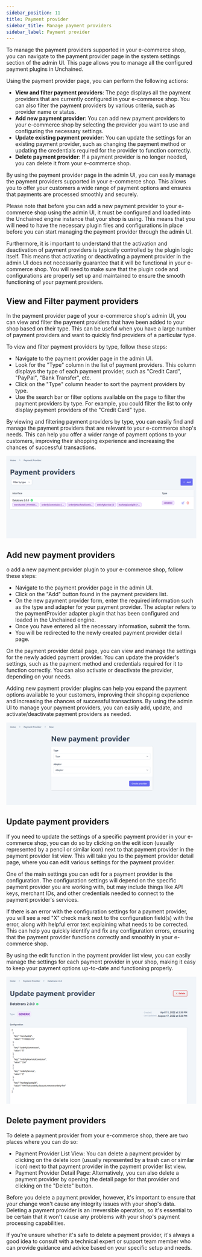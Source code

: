 ```yaml
---
sidebar_position: 11
title: Payment provider
sidebar_title: Manage payment providers
sidebar_label: Payment provider
---
```



To manage the payment providers supported in your e-commerce shop, you can navigate to the payment provider page in the system settings section of the admin UI. This page allows you to manage all the configured payment plugins in Unchained.

Using the payment provider page, you can perform the following actions:
- **View and filter payment providers**: The page displays all the payment providers that are currently configured in your e-commerce shop. You can also filter the payment providers by various criteria, such as provider name or status.
- **Add new payment provider**: You can add new payment providers to your e-commerce shop by selecting the provider you want to use and configuring the necessary settings.
- **Update existing payment provider**: You can update the settings for an existing payment provider, such as changing the payment method or updating the credentials required for the provider to function correctly.
- **Delete payment provider**: If a payment provider is no longer needed, you can delete it from your e-commerce shop.

By using the payment provider page in the admin UI, you can easily manage the payment providers supported in your e-commerce shop. This allows you to offer your customers a wide range of payment options and ensures that payments are processed smoothly and securely.

Please note that before you can add a new payment provider to your e-commerce shop using the admin UI, it must be configured and loaded into the Unchained engine instance that your shop is using. This means that you will need to have the necessary plugin files and configurations in place before you can start managing the payment provider through the admin UI.

Furthermore, it is important to understand that the activation and deactivation of payment providers is typically controlled by the plugin logic itself. This means that activating or deactivating a payment provider in the admin UI does not necessarily guarantee that it will be functional in your e-commerce shop. You will need to make sure that the plugin code and configurations are properly set up and maintained to ensure the smooth functioning of your payment providers.

## View and Filter payment providers
In the payment provider page of your e-commerce shop's admin UI, you can view and filter the payment providers that have been added to your shop based on their type. This can be useful when you have a large number of payment providers and want to quickly find providers of a particular type.

To view and filter payment providers by type, follow these steps:
- Navigate to the payment provider page in the admin UI.
- Look for the "Type" column in the list of payment providers. This column displays the type of each payment provider, such as "Credit Card", "PayPal", "Bank Transfer", etc.
- Click on the "Type" column header to sort the payment providers by type.
- Use the search bar or filter options available on the page to filter the payment providers by type. For example, you could filter the list to only display payment providers of the "Credit Card" type.

By viewing and filtering payment providers by type, you can easily find and manage the payment providers that are relevant to your e-commerce shop's needs. This can help you offer a wider range of payment options to your customers, improving their shopping experience and increasing the chances of successful transactions.

![diagram](../assets/payment-provider-list.png)
## Add new payment providers
o add a new payment provider plugin to your e-commerce shop, follow these steps:
- Navigate to the payment provider page in the admin UI.
- Click on the "Add" button found in the payment providers list.
- On the new payment provider form, enter the required information such as the type and adapter for your payment provider. The adapter refers to the paymentProvider adapter plugin that has been configured and loaded in the Unchained engine.
- Once you have entered all the necessary information, submit the form.
- You will be redirected to the newly created payment provider detail page.

On the payment provider detail page, you can view and manage the settings for the newly added payment provider. You can update the provider's settings, such as the payment method and credentials required for it to function correctly. You can also activate or deactivate the provider, depending on your needs.

Adding new payment provider plugins can help you expand the payment options available to your customers, improving their shopping experience and increasing the chances of successful transactions. By using the admin UI to manage your payment providers, you can easily add, update, and activate/deactivate payment providers as needed.

![diagram](../assets/new-payment-provider.png)
## Update payment providers
If you need to update the settings of a specific payment provider in your e-commerce shop, you can do so by clicking on the edit icon (usually represented by a pencil or similar icon) next to that payment provider in the payment provider list view. This will take you to the payment provider detail page, where you can edit various settings for the payment provider.

One of the main settings you can edit for a payment provider is the configuration. The configuration settings will depend on the specific payment provider you are working with, but may include things like API keys, merchant IDs, and other credentials needed to connect to the payment provider's services.

If there is an error with the configuration settings for a payment provider, you will see a red "X" check mark next to the configuration field(s) with the error, along with helpful error text explaining what needs to be corrected. This can help you quickly identify and fix any configuration errors, ensuring that the payment provider functions correctly and smoothly in your e-commerce shop.

By using the edit function in the payment provider list view, you can easily manage the settings for each payment provider in your shop, making it easy to keep your payment options up-to-date and functioning properly.

![diagram](../assets/edit-payment-provider.png)
## Delete payment providers

To delete a payment provider from your e-commerce shop, there are two places where you can do so:
- Payment Provider List View: You can delete a payment provider by clicking on the delete icon (usually represented by a trash can or similar icon) next to that payment provider in the payment provider list view.
- Payment Provider Detail Page: Alternatively, you can also delete a payment provider by opening the detail page for that provider and clicking on the "Delete" button.

Before you delete a payment provider, however, it's important to ensure that your change won't cause any integrity issues with your shop's data. Deleting a payment provider is an irreversible operation, so it's essential to be certain that it won't cause any problems with your shop's payment processing capabilities.

If you're unsure whether it's safe to delete a payment provider, it's always a good idea to consult with a technical expert or support team member who can provide guidance and advice based on your specific setup and needs.